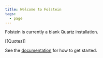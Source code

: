 ```yaml
---
title: Welcome to Folstein
tags:
  - page
---
```

Folstein is currently a blank Quartz installation.

[[Quotes]]


See the [documentation](https://quartz.jzhao.xyz) for how to get started.
